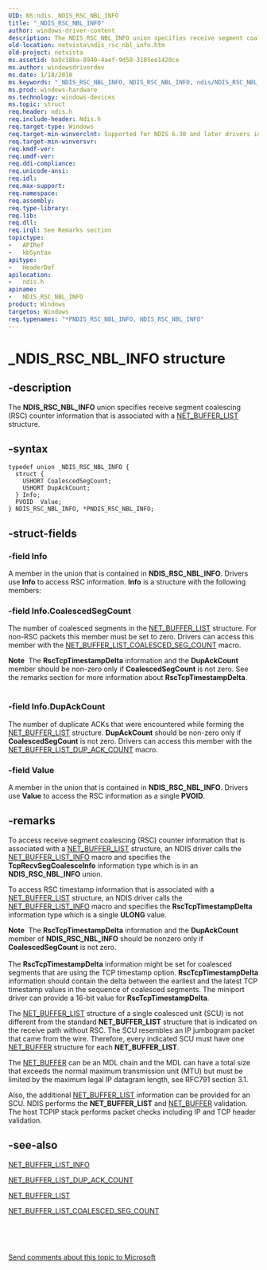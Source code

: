 ```yaml
---
UID: NS:ndis._NDIS_RSC_NBL_INFO
title: "_NDIS_RSC_NBL_INFO"
author: windows-driver-content
description: The NDIS_RSC_NBL_INFO union specifies receive segment coalescing (RSC) counter information that is associated with a NET_BUFFER_LIST structure.
old-location: netvista\ndis_rsc_nbl_info.htm
old-project: netvista
ms.assetid: ba9c18ba-8940-4aef-9d58-3105ee1420ce
ms.author: windowsdriverdev
ms.date: 1/18/2018
ms.keywords: "_NDIS_RSC_NBL_INFO, NDIS_RSC_NBL_INFO, ndis/NDIS_RSC_NBL_INFO, PNDIS_RSC_NBL_INFO union pointer [Network Drivers Starting with Windows Vista], PNDIS_RSC_NBL_INFO, ndis/PNDIS_RSC_NBL_INFO, *PNDIS_RSC_NBL_INFO, netvista.ndis_rsc_nbl_info, NDIS_RSC_NBL_INFO union [Network Drivers Starting with Windows Vista]"
ms.prod: windows-hardware
ms.technology: windows-devices
ms.topic: struct
req.header: ndis.h
req.include-header: Ndis.h
req.target-type: Windows
req.target-min-winverclnt: Supported for NDIS 6.30 and later drivers in Windows 8.
req.target-min-winversvr: 
req.kmdf-ver: 
req.umdf-ver: 
req.ddi-compliance: 
req.unicode-ansi: 
req.idl: 
req.max-support: 
req.namespace: 
req.assembly: 
req.type-library: 
req.lib: 
req.dll: 
req.irql: See Remarks section
topictype:
-	APIRef
-	kbSyntax
apitype:
-	HeaderDef
apilocation:
-	ndis.h
apiname:
-	NDIS_RSC_NBL_INFO
product: Windows
targetos: Windows
req.typenames: "*PNDIS_RSC_NBL_INFO, NDIS_RSC_NBL_INFO"
---
```


# _NDIS_RSC_NBL_INFO structure


## -description


The <b>NDIS_RSC_NBL_INFO</b> union specifies receive segment coalescing (RSC) counter information that is associated with a <a href="..\ndis\ns-ndis-_net_buffer_list.md">NET_BUFFER_LIST</a> structure.




## -syntax


````
typedef union _NDIS_RSC_NBL_INFO {
  struct {
    USHORT CoalescedSegCount;
    USHORT DupAckCount;
  } Info;
  PVOID  Value;
} NDIS_RSC_NBL_INFO, *PNDIS_RSC_NBL_INFO;
````


## -struct-fields




### -field Info

 
A member in the union that is contained in <b>NDIS_RSC_NBL_INFO</b>.  Drivers use <b>Info</b> to access RSC information. <b>Info</b> is a structure with the following members:




### -field Info.CoalescedSegCount

The number of coalesced segments in the <a href="..\ndis\ns-ndis-_net_buffer_list.md">NET_BUFFER_LIST</a> structure. For non-RSC packets this member must be set to zero.
Drivers can access this member with the <a href="https://msdn.microsoft.com/library/windows/hardware/hh439944">NET_BUFFER_LIST_COALESCED_SEG_COUNT</a>
macro. 
<div class="alert"><b>Note</b>  The <b>RscTcpTimestampDelta</b> information  and the <b>DupAckCount</b> member should be non-zero only if <b>CoalescedSegCount</b> is not zero.
See the remarks section for more information about <b>RscTcpTimestampDelta</b>.</div><div> </div>

### -field Info.DupAckCount

The number of duplicate ACKs that were encountered while forming the  <a href="..\ndis\ns-ndis-_net_buffer_list.md">NET_BUFFER_LIST</a> structure. <b>DupAckCount</b> should be non-zero only if <b>CoalescedSegCount</b> is not zero.
Drivers can access this member with the <a href="https://msdn.microsoft.com/library/windows/hardware/hh439945">NET_BUFFER_LIST_DUP_ACK_COUNT</a>
macro.


### -field Value

A member in the union that is contained in <b>NDIS_RSC_NBL_INFO</b>.  Drivers use <b>Value</b> to access the RSC information as a single <b>PVOID</b>.  


## -remarks


To access receive segment coalescing (RSC) counter  information that is associated with a <a href="..\ndis\ns-ndis-_net_buffer_list.md">NET_BUFFER_LIST</a> structure, an NDIS driver calls the <a href="https://msdn.microsoft.com/library/windows/hardware/ff568401">NET_BUFFER_LIST_INFO</a> macro and specifies the <b>TcpRecvSegCoalesceInfo</b> information type which is in an <b>NDIS_RSC_NBL_INFO</b> union.



To access RSC  timestamp information that is associated with a <a href="..\ndis\ns-ndis-_net_buffer_list.md">NET_BUFFER_LIST</a> structure, an NDIS driver calls the <a href="https://msdn.microsoft.com/library/windows/hardware/ff568401">NET_BUFFER_LIST_INFO</a> macro and specifies the <b>RscTcpTimestampDelta</b> information type which is a single <b>ULONG</b> value.
<div class="alert"><b>Note</b>  The <b>RscTcpTimestampDelta</b> information  and the <b>DupAckCount</b> member of <b>NDIS_RSC_NBL_INFO</b> should be nonzero only if <b>CoalescedSegCount</b> is not zero.
</div><div> </div>The <b>RscTcpTimestampDelta</b> information might be set for coalesced segments that are using the TCP timestamp option. <b>RscTcpTimestampDelta</b> information should contain the delta between the earliest and the latest TCP timestamp values in the sequence of coalesced segments. The miniport driver can provide a 16-bit value for <b>RscTcpTimestampDelta</b>.  

The <a href="..\ndis\ns-ndis-_net_buffer_list.md">NET_BUFFER_LIST</a> structure of a single coalesced unit (SCU) is not different from the standard <b>NET_BUFFER_LIST</b> structure that is indicated on the receive path without RSC. The SCU resembles an IP jumbogram packet that came from the wire. Therefore, every indicated SCU must have one <a href="..\ndis\ns-ndis-_net_buffer.md">NET_BUFFER</a> structure for each <b>NET_BUFFER_LIST</b>. 

The <a href="..\ndis\ns-ndis-_net_buffer.md">NET_BUFFER</a>  can be an MDL chain and the MDL can have a total size that exceeds the normal maximum transmission unit (MTU) but must be limited by the maximum legal IP datagram length, see RFC791 section 3.1.


Also, the additional <a href="..\ndis\ns-ndis-_net_buffer_list.md">NET_BUFFER_LIST</a> information can be provided for an SCU. 
NDIS performs the <b>NET_BUFFER_LIST</b> and <a href="..\ndis\ns-ndis-_net_buffer.md">NET_BUFFER</a> validation. The host TCPIP stack performs packet checks including IP and TCP header validation. 




## -see-also

<a href="https://msdn.microsoft.com/library/windows/hardware/ff568401">NET_BUFFER_LIST_INFO</a>

<a href="https://msdn.microsoft.com/library/windows/hardware/hh439945">NET_BUFFER_LIST_DUP_ACK_COUNT</a>

<a href="..\ndis\ns-ndis-_net_buffer_list.md">NET_BUFFER_LIST</a>

<a href="https://msdn.microsoft.com/library/windows/hardware/hh439944">NET_BUFFER_LIST_COALESCED_SEG_COUNT</a>

 

 

<a href="mailto:wsddocfb@microsoft.com?subject=Documentation%20feedback [netvista\netvista]:%20NDIS_RSC_NBL_INFO union%20 RELEASE:%20(1/18/2018)&amp;body=%0A%0APRIVACY STATEMENT%0A%0AWe use your feedback to improve the documentation. We don't use your email address for any other purpose, and we'll remove your email address from our system after the issue that you're reporting is fixed. While we're working to fix this issue, we might send you an email message to ask for more info. Later, we might also send you an email message to let you know that we've addressed your feedback.%0A%0AFor more info about Microsoft's privacy policy, see http://privacy.microsoft.com/en-us/default.aspx." title="Send comments about this topic to Microsoft">Send comments about this topic to Microsoft</a>

